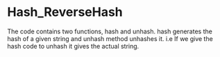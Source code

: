 # Hash_ReverseHash
The code contains two functions, hash and unhash. hash generates the hash of a given string and unhash method unhashes it. i.e If we give the hash code to unhash it gives the actual string.
